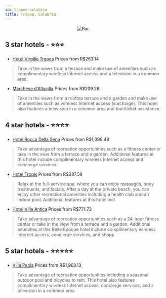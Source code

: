 ```yaml
---
id: tropea-calabria
title: Tropea, Calabria
---
```


<center><img src="https://i.travelapi.com/hotels/2000000/1680000/1674000/1673931/0e3f3a0e_z.jpg" alt="Bar" /></center>


##  3 star hotels - ⭐️⭐️⭐️

-    [Hotel Virgilio Tropea](https://us.hurb.com/hotels/tropea/hotel-virgilio-tropea-JNP-JP970143?cmp=18055) Prices from R$263.14
   > Take in the views from a terrace and make use of amenities such as complimentary wireless Internet access and a television in a common area.
-    [Marchese d'Altavilla](https://us.hurb.com/hotels/tropea/marchese-d-altavilla-JNP-JP712786?cmp=18055) Prices from R$209.26
   > Take in the views from a rooftop terrace and a garden and make use of amenities such as wireless Internet access (surcharge). This hotel also features a television in a common area and tour/ticket assistance.

##  4 star hotels - ⭐️⭐️⭐️⭐️

-    [Hotel Rocca Della Sena](https://us.hurb.com/hotels/tropea/hotel-rocca-della-sena-JNP-JP908673?cmp=18055) Prices from R$1,098.48
   > Take advantage of recreation opportunities such as a fitness center or take in the view from a terrace and a garden. Additional features at this hotel include complimentary wireless Internet access and concierge services.
-    [Hotel Tropis](https://us.hurb.com/hotels/tropea/hotel-tropis-JNP-JP372645?cmp=18055) Prices from R$387.59
   > Relax at the full-service spa, where you can enjoy massages, body treatments, and facials. After a day at the private beach, you can enjoy other recreational amenities including a health club and an indoor pool. Additional features at this hotel incl
-    [Hotel Villa Antica](https://us.hurb.com/hotels/tropea/hotel-villa-antica-JNP-JP821256?cmp=18055) Prices from R$771.73
   > Take advantage of recreation opportunities such as a 24-hour fitness center or take in the view from a terrace and a garden. Additional amenities at this Belle Époque hotel include complimentary wireless Internet access, concierge services, and shopp

##  5 star hotels - ⭐️⭐️⭐️⭐️⭐️

-    [Villa Paola](https://us.hurb.com/hotels/tropea/villa-paola-JNP-JP982414?cmp=18055) Prices from R$1,968.13
   > Take advantage of recreation opportunities including a seasonal outdoor pool and bicycles to rent. This hotel also features complimentary wireless Internet access, concierge services, and a television in a common area.
